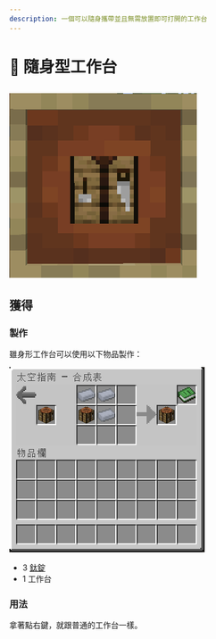 ```yaml
---
description: 一個可以隨身攜帶並且無需放置即可打開的工作台
---
```


# 🎲 隨身型工作台

##

![](<../.gitbook/assets/image (227).png>)

## 獲得

### 製作

雖身形工作台可以使用以下物品製作：

![](<../.gitbook/assets/image (220) (1).png>)



* 3 [鈦錠](titanium-ingot.md)
* 1 工作台

### 用法

拿著點右鍵，就跟普通的工作台一樣。
